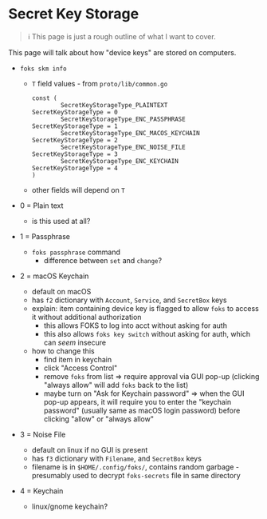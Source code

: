 # Secret Key Storage

> &#x2139;&#xFE0F; This page is just a rough outline of what I want to cover.


This page will talk about how "device keys" are stored on computers.

* `foks skm info`
    * `T` field values - from  `proto/lib/common.go`
        ```
        const (
                SecretKeyStorageType_PLAINTEXT          SecretKeyStorageType = 0
                SecretKeyStorageType_ENC_PASSPHRASE     SecretKeyStorageType = 1
                SecretKeyStorageType_ENC_MACOS_KEYCHAIN SecretKeyStorageType = 2
                SecretKeyStorageType_ENC_NOISE_FILE     SecretKeyStorageType = 3
                SecretKeyStorageType_ENC_KEYCHAIN       SecretKeyStorageType = 4
        )
        ```
    * other fields will depend on `T`

* 0 = Plain text
    * is this used at all?

* 1 = Passphrase
    * `foks passphrase` command
        * difference between `set` and `change`?

* 2 = macOS Keychain
    * default on macOS
    * has `f2` dictionary with `Account`, `Service`, and `SecretBox` keys
    * explain: item containing device key is flagged to allow `foks` to access it without additional authorization
        * this allows FOKS to log into acct without asking for auth
        * this also allows `foks key switch` without asking for auth, which can *seem* insecure
    * how to change this
        * find item in keychain
        * click "Access Control"
        * remove `foks` from list &#x21D2; require approval via GUI pop-up (clicking "always allow" will add `foks` back to the list)
        * maybe turn on "Ask for Keychain password" &#x21D2; when the GUI pop-up appears, it will require you to enter the "keychain password" (usually same as macOS login password) before clicking "allow" or "always allow"

* 3 = Noise File
    * default on linux if no GUI is present
    * has `f3` dictionary with `Filename`, and `SecretBox` keys
    * filename is in `$HOME/.config/foks/`, contains random garbage - presumably used to decrypt `foks-secrets` file in same directory

* 4 = Keychain
    * linux/gnome keychain?
